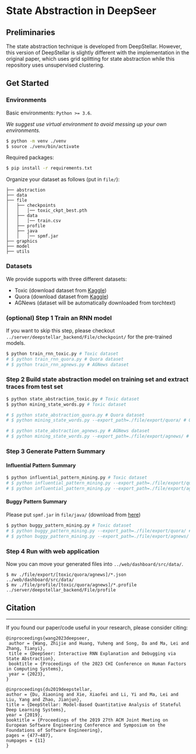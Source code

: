# State Abstraction in DeepSeer

## Preliminaries

The state abstraction technique is developed from DeepStellar. However, this version of DeepStellar is slightly different with the implementation in the original paper, 
which uses grid splitting for state abstraction while this repository uses unsupervised clustering.


## Get Started

### Environments

Basic environments: `Python >= 3.6`.

*We suggest use virtual environment to avoid messing up your own environments.*

~~~sh
$ python -m venv ./venv
$ source ./venv/bin/activate
~~~

Required packages:
```bash
$ pip install -r requirements.txt
```

Organize your dataset as follows (put in `file/`):
```
├── abstraction
├── data
├── file
│   ├── checkpoints
│   │   │── toxic_ckpt_best.pth
│   ├── data
│   │   │── train.csv
│   ├── profile
│   ├── java
│   │   │── spmf.jar
├── graphics
├── model
├── utils
```

### Datasets

We provide supports with three different datasets:

- Toxic (download dataset from [Kaggle](https://www.kaggle.com/c/jigsaw-unintended-bias-in-toxicity-classification/data))
- Quora (download dataset from [Kaggle](https://www.kaggle.com/c/quora-insincere-questions-classification))
- AGNews (dataset will be automatically downloaded from torchtext)

### (optional) Step 1 Train an RNN model

If you want to skip this step, please checkout `../server/deepstellar_backend/File/checkpoint/` for the pre-trained models.

```bash
$ python train_rnn_toxic.py # Toxic dataset
# $ python train_rnn_quora.py # Quora dataset
# $ python train_rnn_agnews.py # AGNews dataset
```

### Step 2 Build state abstraction model on training set and extract traces from test set

```bash
$ python state_abstraction_toxic.py # Toxic dataset
$ python mining_state_words.py # Toxic dataset

# $ python state_abstraction_quora.py # Quora dataset
# $ python mining_state_words.py --export_path=./file/export/quora/ # Quora dataset

# $ python state_abstraction_agnews.py # AGNews dataset
# $ python mining_state_words.py --export_path=./file/export/agnews/ # AGNews dataset
```

### Step 3 Generate Pattern Summary

#### Influential Pattern Summary

```bash
$ python influential_pattern_mining.py # Toxic dataset
# $ python influential_pattern_mining.py --export_path=./file/export/quora/ # Quora dataset
# $ python influential_pattern_mining.py --export_path=./file/export/agnews/ # AGNews dataset
```

#### Buggy Pattern Summary

Please put `spmf.jar` in `file/java/` (download from [here](http://www.philippe-fournier-viger.com/spmf/index.php?link=download.php))

```bash
$ python buggy_pattern_mining.py # Toxic dataset
# $ python buggy_pattern_mining.py --export_path=./file/export/quora/ # Quora dataset
# $ python buggy_pattern_mining.py --export_path=./file/export/agnews/ # AGNews dataset
```

### Step 4 Run with web application

Now you can move your generated files into `../web/dashboard/src/data/`.

```shell
$ mv ./file/export/[toxic/quora/agnews]/*.json ../web/dashboard/src/data/
$ mv ./file/profile/[toxic/quora/agnews]/*.profile ../server/deepstellar_backend/File/profile
```

## Citation

---

If you found our paper/code useful in your research, please consider citing:

```
@inproceedings{wang2023deepseer,
 author = {Wang, Zhijie and Huang, Yuheng and Song, Da and Ma, Lei and Zhang, Tianyi},
 title = {DeepSeer: Interactive RNN Explanation and Debugging via State Abstraction},
 booktitle = {Proceedings of the 2023 CHI Conference on Human Factors in Computing Systems},
 year = {2023},
} 

@inproceedings{du2019deepstellar,
author = {Du, Xiaoning and Xie, Xiaofei and Li, Yi and Ma, Lei and Liu, Yang and Zhao, Jianjun},
title = {DeepStellar: Model-Based Quantitative Analysis of Stateful Deep Learning Systems},
year = {2019},
booktitle = {Proceedings of the 2019 27th ACM Joint Meeting on European Software Engineering Conference and Symposium on the Foundations of Software Engineering},
pages = {477–487},
numpages = {11}
}
```